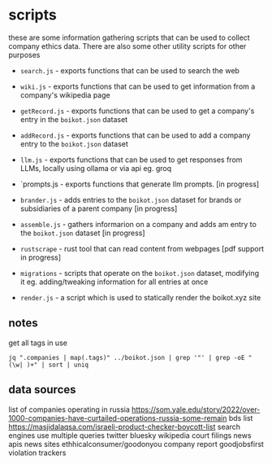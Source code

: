 # scripts

these are some information gathering scripts that can be used to collect company ethics data. There are also some other utility scripts for other purposes

- `search.js` - exports functions that can be used to search the web
- `wiki.js` - exports functions that can be used to get information from a company's wikipedia page
- `getRecord.js` - exports functions that can be used to get a company's entry in the `boikot.json` dataset
- `addRecord.js` - exports functions that can be used to add a company entry to the `boikot.json` dataset
- `llm.js` - exports functions that can be used to get responses from LLMs, locally using ollama or via api eg. groq
- `prompts.js - exports functions that generate llm prompts. [in progress]
- `brander.js` - adds entries to the `boikot.json` dataset for brands or subsidiaries of a parent company [in progress]
- `assemble.js` - gathers informarion on a company and adds am entry to the `boikot.json` dataset [in progress]

- `rustscrape` - rust tool that can read content from webpages [pdf support in progress]

- `migrations` - scripts that operate on the `boikot.json` dataset, modifying it eg. adding/tweaking information for all entries at once

- `render.js` - a script which is used to statically render the boikot.xyz site

## notes

get all tags in use
```
jq ".companies | map(.tags)" ../boikot.json | grep '"' | grep -oE "(\w| )+" | sort | uniq
```

## data sources

list of companies operating in russia
    https://som.yale.edu/story/2022/over-1000-companies-have-curtailed-operations-russia-some-remain
bds list
    https://masjidalaqsa.com/israeli-product-checker-boycott-list
search engines
    use multiple queries
twitter
bluesky
wikipedia
court filings
news apis
news sites
ethhicalconsumer/goodonyou
company report
goodjobsfirst violation trackers


